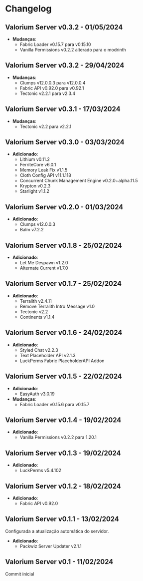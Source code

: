 # Changelog

Valorium Server v0.3.2 - 01/05/2024
---------------

- **Mudanças**:
  - Fabric Loader v0.15.7 para v0.15.10
  - Vanilla Permissions v0.2.2 alterado para o modrinth

Valorium Server v0.3.2 - 29/04/2024
---------------

- **Mudanças**:
  - Clumps v12.0.0.3 para v12.0.0.4
  - Fabric API v0.92.0 para v0.92.1
  - Tectonic v2.2.1 para v2.3.4

Valorium Server v0.3.1 - 17/03/2024
---------------

- **Mudanças**:
  - Tectonic v2.2 para v2.2.1

Valorium Server v0.3.0 - 03/03/2024
---------------

- **Adicionado**:
  - Lithium v0.11.2
  - FerriteCore v6.0.1
  - Memory Leak Fix v1.1.5
  - Cloth Config API v11.1.118
  - Concurrent Chunk Management Engine v0.2.0+alpha.11.5
  - Krypton v0.2.3
  - Starlight v1.1.2

Valorium Server v0.2.0 - 01/03/2024
---------------

- **Adicionado**:
  - Clumps v12.0.0.3
  - Balm v7.2.2

Valorium Server v0.1.8 - 25/02/2024
---------------

- **Adicionado**:
  - Let Me Despawn v1.2.0
  - Alternate Current v1.7.0

Valorium Server v0.1.7 - 25/02/2024
---------------

- **Adicionado**:
  - Terralith v2.4.11
  - Remove Terralith Intro Message v1.0
  - Tectonic v2.2
  - Continents v1.1.4

Valorium Server v0.1.6 - 24/02/2024
---------------

- **Adicionado**:
  - Styled Chat v2.2.3
  - Text Placeholder API v2.1.3
  - LuckPerms Fabric PlaceholderAPI Addon

Valorium Server v0.1.5 - 22/02/2024
---------------

- **Adicionado**:
  - EasyAuth v3.0.19
- **Mudanças**:
  - Fabric Loader v0.15.6 para v0.15.7

Valorium Server v0.1.4 - 19/02/2024
---------------

- **Adicionado**:
  - Vanilla Permissions v0.2.2 para 1.20.1

Valorium Server v0.1.3 - 19/02/2024
---------------

- **Adicionado**:
  - LuckPerms v5.4.102

Valorium Server v0.1.2 - 18/02/2024
---------------

- **Adicionado**:
  - Fabric API v0.92.0

Valorium Server v0.1.1 - 13/02/2024
---------------

 Configurada a atualização automática do servidor.

- **Adicionado**:
  - Packwiz Server Updater v2.1.1

Valorium Server v0.1 - 11/02/2024
---------------

 Commit inicial
